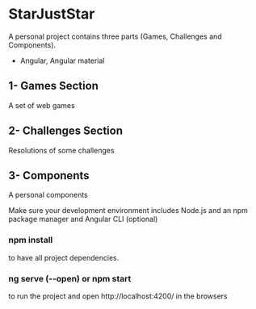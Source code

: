 # StarJustStar
A personal project contains three parts (Games, Challenges and Components).
- Angular, Angular material

## 1- Games Section
A set of web games
## 2- Challenges Section
Resolutions of some challenges
## 3- Components
A personal components

Make sure your development environment includes Node.js and an npm package manager and Angular CLI (optional)
### npm install
to have all project dependencies.
### ng serve (--open) or npm start 
to run the project and open http://localhost:4200/ in the browsers
